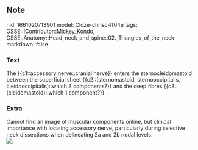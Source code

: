 ## Note
nid: 1661020713901
model: Cloze-chrisc-ff04e
tags: GSSE::!Contributor::Mickey_Kondo, GSSE::Anatomy::Head_neck_and_spine::02._Triangles_of_the_neck
markdown: false

### Text
The {{c1::accessory nerve::cranial nerve}} enters the sternocleidomastoid between the superficial sheet {{c2::(sternomastoid, sternooccipitalis, cleidooccipitalis)::which 3 components?}} and the deep fibres {{c3::(cleidomastoid)::which 1 component?}}

### Extra
<div>
  Cannot find an image of muscular components online, but clinical
  importance with locating accessory nerve, particularly during
  selective neck dissections when delineating 2a and 2b nodal
  levels.
</div>
<div>
  <div><img src=
  "B9781455709885000063_f06-01-9781455709885.jpg"></div>
</div>
